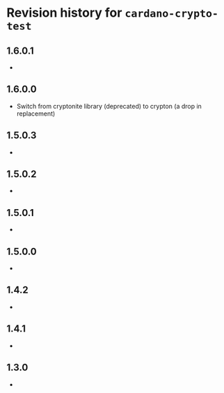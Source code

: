 # Revision history for `cardano-crypto-test`

## 1.6.0.1

*

## 1.6.0.0

* Switch from cryptonite library (deprecated) to crypton (a drop in replacement)

## 1.5.0.3

*

## 1.5.0.2

*

## 1.5.0.1

*

## 1.5.0.0

*

## 1.4.2

*

## 1.4.1

*

## 1.3.0

*
